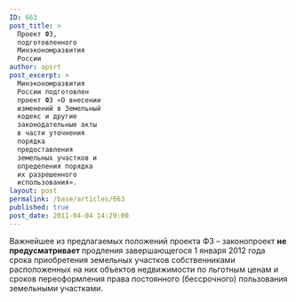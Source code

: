 ```yaml
---
ID: 663
post_title: >
  Проект ФЗ,
  подготовленного
  Минэкономразвития
  России
author: apsrt
post_excerpt: >
  Минэкономразвития
  России подготовлен
  проект ФЗ «О внесении
  изменений в Земельный
  кодекс и другие
  законодательные акты
  в части уточнения
  порядка
  предоставления
  земельных участков и
  определения порядка
  их разрешенного
  использования».
layout: post
permalink: /base/articles/663
published: true
post_date: 2011-04-04 14:29:00
---
```

Важнейшее из предлагаемых положений проекта ФЗ – законопроект <strong>не предусматривает </strong>продления завершающегося 1 января 2012 года срока приобретения земельных участков собственниками расположенных на них объектов недвижимости по льготным ценам и сроков переоформления права постоянного (бессрочного) пользования земельными участками.